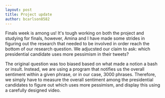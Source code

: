 ```yaml
---
layout: post
title: Project update
author: bcarlson8582
---
```


Finals week is among us! It's tough working on both the project and studying for finals, however,
Amina and I have made some strides in figuring out the research that needed to be involved in order 
reach the bottom of our research question. We adjucsted our claim to ask: which presidential candidate uses 
more pessimism in their tweets?

The original question was too biased based on what made a notion a bash or insult. Instead, we are 
using a program that notifies us the overall sentiment within a given phrase, or in our case, 3000 phrases.
Therefore, we simply have to measure the overall sentiment among the presidential candidates to figure out
which uses more pessimism, and display this using a carefully designed video.
